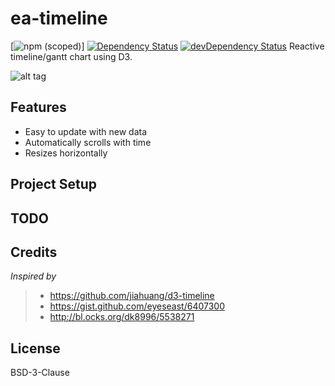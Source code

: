 # ea-timeline
[![npm (scoped)](https://img.shields.io/npm/v/ea-timeline.svg)]
[![Dependency Status](https://david-dm.org/sebastiankr/ea-timeline/status.svg)](https://david-dm.org/sebastiankr/ea-timeline)
[![devDependency Status](https://david-dm.org/sebastiankr/ea-timeline/dev-status.svg)](https://david-dm.org/sebastiankr/ea-timeline#info=devDependencies)
Reactive timeline/gantt chart using D3.

![alt tag](https://raw.githubusercontent.com/sebastiankr/ea-timeline-ts/master/preview.gif)

## Features

- Easy to update with new data
- Automatically scrolls with time
- Resizes horizontally

## Project Setup


## TODO


## Credits

_Inspired by_

> - https://github.com/jiahuang/d3-timeline 
> - https://gist.github.com/eyeseast/6407300 
> - http://bl.ocks.org/dk8996/5538271 

## License

BSD-3-Clause

